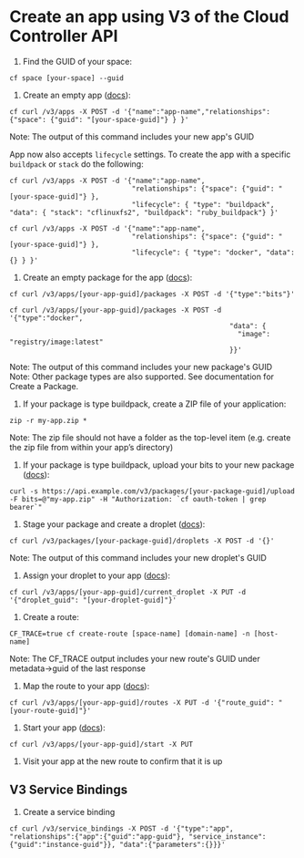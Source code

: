 # Create an app using V3 of the Cloud Controller API

1. Find the GUID of your space:

  `cf space [your-space] --guid`

1. Create an empty app ([docs](http://apidocs.cloudfoundry.org/release-candidate/apps_(experimental)/create_an_app.html)):

  `cf curl /v3/apps -X POST -d '{"name":"app-name","relationships": {"space": {"guid": "[your-space-guid]"} } }'`

  Note: The output of this command includes your new app's GUID

  App now also accepts `lifecycle` settings. To create the app with a specific `buildpack` or `stack` do the following:

  ```
  cf curl /v3/apps -X POST -d '{"name":"app-name",
                                "relationships": {"space": {"guid": "[your-space-guid]"} },
                                "lifecycle": { "type": "buildpack", "data": { "stack": "cflinuxfs2", "buildpack": "ruby_buildpack"} }'
  ```
  
  ```
  cf curl /v3/apps -X POST -d '{"name":"app-name",
                                "relationships": {"space": {"guid": "[your-space-guid]"} },
                                "lifecycle": { "type": "docker", "data": {} } }'
  ```

1. Create an empty package for the app ([docs](http://apidocs.cloudfoundry.org/release-candidate/packages_(experimental)/create_a_package.html)):

  ```
  cf curl /v3/apps/[your-app-guid]/packages -X POST -d '{"type":"bits"}'
  ```
  
  ```
  cf curl /v3/apps/[your-app-guid]/packages -X POST -d '{"type":"docker",
                                                        "data": {
                                                          "image": "registry/image:latest" 
                                                        }}'
  ```

  Note: The output of this command includes your new package's GUID  
  Note: Other package types are also supported. See documentation for Create a Package.

1. If your package is type buildpack, create a ZIP file of your application:

  `zip -r my-app.zip *`

  Note: The zip file should not have a folder as the top-level item (e.g. create the zip file from within your app’s directory)

1. If your package is type buildpack, upload your bits to your new package ([docs](http://apidocs.cloudfoundry.org/release-candidate/packages_(experimental)/upload_bits_for_a_package_of_type_bits.html)):

  ``curl -s https://api.example.com/v3/packages/[your-package-guid]/upload -F bits=@"my-app.zip" -H "Authorization: `cf oauth-token | grep bearer`"``

1. Stage your package and create a droplet ([docs](http://apidocs.cloudfoundry.org/release-candidate/packages_(experimental)/stage_a_package.html)):

  `cf curl /v3/packages/[your-package-guid]/droplets -X POST -d '{}'`

  Note: The output of this command includes your new droplet's GUID

1. Assign your droplet to your app ([docs](http://apidocs.cloudfoundry.org/release-candidate/apps_(experimental)/assigning_a_droplet_as_a_an_apps_current_droplet.html)):

  `cf curl /v3/apps/[your-app-guid]/current_droplet -X PUT -d '{"droplet_guid": "[your-droplet-guid]"}'`

1. Create a route:

  `CF_TRACE=true cf create-route [space-name] [domain-name] -n [host-name]`

  Note: The CF_TRACE output includes your new route's GUID under metadata->guid of the last response

1. Map the route to your app ([docs](http://apidocs.cloudfoundry.org/release-candidate/app_routes_(experimental)/map_a_route.html)):

  `cf curl /v3/apps/[your-app-guid]/routes -X PUT -d '{"route_guid": "[your-route-guid]"}'`

1. Start your app ([docs](http://apidocs.cloudfoundry.org/release-candidate/apps_(experimental)/starting_an_app.html)):

  `cf curl /v3/apps/[your-app-guid]/start -X PUT`

1. Visit your app at the new route to confirm that it is up


## V3 Service Bindings

1. Create a service binding

  ```
  cf curl /v3/service_bindings -X POST -d '{"type":"app", "relationships":{"app":{"guid":"app-guid"}, "service_instance":{"guid":"instance-guid"}}, "data":{"parameters":{}}}'
  ```
